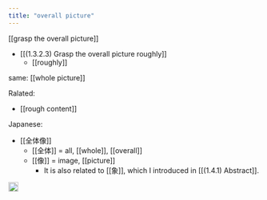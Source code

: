 ```yaml
---
title: "overall picture"
---
```


[[grasp the overall picture]]

- [[(1.3.2.3) Grasp the overall picture roughly]]
    - [[roughly]]

same: [[whole picture]]

Ralated:

- [[rough content]]

Japanese:

- [[全体像]]
    - [[全体]] = all, [[whole]], [[overall]]
    - [[像]] = image, [[picture]]
        - It is also related to [[象]], which I introduced in [[(1.4.1) Abstract]].

<img src='https://scrapbox.io/api/pages/nishio-en/en/icon' alt='en.icon' height="19.5"/>